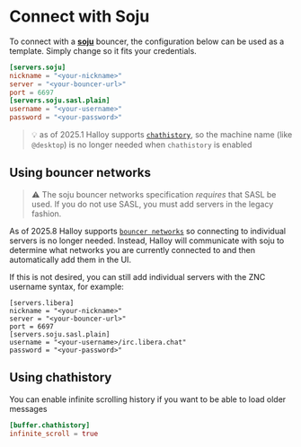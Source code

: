 # Connect with Soju

To connect with a [**soju**](https://soju.im/) bouncer, the configuration below can be used as a template. Simply change so it fits your credentials.

```toml
[servers.soju]
nickname = "<your-nickname>"
server = "<your-bouncer-url>"
port = 6697
[servers.soju.sasl.plain]
username = "<your-username>"
password = "<your-password>"
```

> 💡  as of 2025.1 Halloy supports [`chathistory`](../configuration/servers.md#chathistory), so the machine name (like `@desktop`) is no longer needed when `chathistory` is enabled


## Using bouncer networks

> ⚠️  The soju bouncer networks specification *requires* that SASL be used. If you do not use SASL, you must add servers in the legacy fashion.

As of 2025.8 Halloy supports [`bouncer networks`](https://codeberg.org/emersion/soju/src/branch/master/doc/ext/bouncer-networks.md) so connecting to individual servers is no longer needed. Instead, Halloy will communicate with soju to determine what networks you are currently connected to and then automatically add them in the UI.

If this is not desired, you can still add individual servers with the ZNC username syntax, for example:

```
[servers.libera]
nickname = "<your-nickname>"
server = "<your-bouncer-url>"
port = 6697
[servers.soju.sasl.plain]
username = "<your-username>/irc.libera.chat"
password = "<your-password>"
```


## Using chathistory

You can enable infinite scrolling history if you want to be able to load older messages

```toml
[buffer.chathistory]
infinite_scroll = true
```
